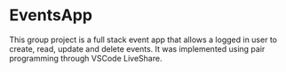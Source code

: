 # EventsApp

This group project is a full stack event app that allows a logged in user to create, read, update and delete events. 
It was implemented using pair programming through VSCode LiveShare.
